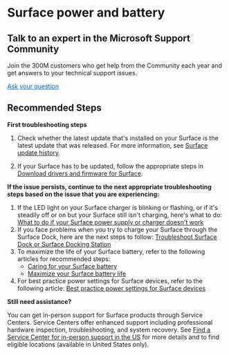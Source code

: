 
<properties
 pageTitle="Surface power and battery"
 description="Surface power and battery -PR 44214"
 articleId="267985f4-51ce-48b8-ac60-2a1faea4cf7b"
 productFamilyId ="d383b26c-f150-6220-8f1b-e8aa325d9727"
 productPesIds="15980, 16344, 16345, 17111, 17110, 16192, 17682, 17711, 16561, 17108, 17123, 16630,17680, 17712, 16271, 16642, 16849, 16850, 17488, 17489, 17384, 17732, 17980, 17981, 17683, 17713, 16295, 15575, 15979, 16641, 16848, 17430, 17431, 16343, 16851, 17979, 17978, 16178, 16643, 17977"
 supportTopicIds="32688860"
 ms.author="delhan"
 ownershipId="serviceshub"
 selfHelpType="generic"
 cloudEnvironments="public"
/>

# Surface power and battery
 <h2>Talk to an expert in the Microsoft Support Community</h2>

 Join the 300M customers who get help from the Community each year and get answers to your technical support issues.
 
<a target="_blank" href="https://answers.microsoft.com/en-us/newthread?threadtype=Questions&amp;cancelurl=%2Fen-us%2Fbing%2Fforum&amp;forum=bing&amp;filter=" style="color: #0067b8 !important;">Ask your question</a>

## **Recommended Steps**

**First troubleshooting steps**

1. Check whether the latest update that's installed on your Surface is the latest update that was released. For more information, see [Surface update history](https://support.microsoft.com/surface/surface-update-history-6036fff5-edec-c8ec-9796-a5633aac9488).

2. If your Surface has to be updated, follow the appropriate steps in [Download drivers and firmware for Surface](https://support.microsoft.com/surface/download-drivers-and-firmware-for-surface-09bb2e09-2a4b-cb69-0951-078a7739e120).

**If the issue persists, continue to the next appropriate troubleshooting steps based on the issue that you are experiencing:**

1. If the LED light on your Surface charger is blinking or flashing, or if it's steadily off or on but your Surface still isn't charging, here's what to do: [What to do if your Surface power supply or charger doesn't work](https://support.microsoft.com/surface/what-to-do-if-your-surface-power-supply-or-charger-doesn-t-work-41742e23-8489-fb03-dcef-9f9a777e8df1)
2. If you face problems when you try to charge your Surface through the Surface Dock, here are the next steps to follow: [Troubleshoot Surface Dock or Surface Docking Station](https://support.microsoft.com/surface/troubleshoot-surface-dock-or-surface-docking-station-2cbef2fb-b2d4-3bdd-4846-36dbbeb80abc)
3. To maximize the life of your Surface battery, refer to the following articles for recommended steps:
    - [Caring for your Surface battery](https://support.microsoft.com/surface/caring-for-your-surface-battery-9ccdfa7b-d074-f629-425c-1c090ac66bed)
    - [Maximize your Surface battery life](https://support.microsoft.com/surface/maximize-your-surface-battery-life-45479867-a7fa-33dd-fc4d-6762e9b3b11a#ID0EDD=Windows_11)
4. For best practice power settings for Surface devices, refer to the following article: [Best practice power settings for Surface devices](https://learn.microsoft.com/surface/maintain-optimal-power-settings-on-surface-devices)

**Still need assistance?**

You can get in-person support for Surface products through Service Centers. Service Centers offer enhanced support including professional hardware inspection, troubleshooting, and system recovery. See [Find a Service Center for in-person support in the US](https://support.microsoft.com/surface/find-a-participating-best-buy-service-center-for-in-person-support-in-the-us-9c30c2ba-a8d3-4657-b9df-9c00239751a2) for more details and to find eligible locations (available in United States only).
